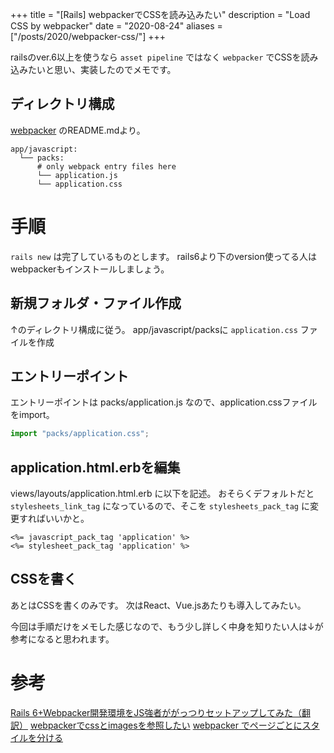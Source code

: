 +++
title = "[Rails] webpackerでCSSを読み込みたい"
description = "Load CSS by webpacker"
date = "2020-08-24"
aliases = ["/posts/2020/webpacker-css/"]
+++

railsのver.6以上を使うなら `asset pipeline` ではなく `webpacker` でCSSを読み込みたいと思い、実装したのでメモです。
<!--more-->

## ディレクトリ構成
[webpacker](https://github.com/rails/webpacker) のREADME.mdより。

```
app/javascript:
  └── packs:
      # only webpack entry files here
      └── application.js
      └── application.css
```

# 手順
`rails new` は完了しているものとします。
rails6より下のversion使ってる人はwebpackerもインストールしましょう。

## 新規フォルダ・ファイル作成
↑のディレクトリ構成に従う。
app/javascript/packsに `application.css` ファイルを作成

## エントリーポイント
エントリーポイントは packs/application.js なので、application.cssファイルをimport。

```packs/application.js
import "packs/application.css";
```


## application.html.erbを編集
views/layouts/application.html.erb に以下を記述。
おそらくデフォルトだと `stylesheets_link_tag` になっているので、そこを `stylesheets_pack_tag` に変更すればいいかと。

```erb
<%= javascript_pack_tag 'application' %>
<%= stylesheet_pack_tag 'application' %>
```

## CSSを書く
あとはCSSを書くのみです。
次はReact、Vue.jsあたりも導入してみたい。

今回は手順だけをメモした感じなので、もう少し詳しく中身を知りたい人は↓が参考になると思われます。

# 参考
[Rails 6+Webpacker開発環境をJS強者ががっつりセットアップしてみた（翻訳）](https://techracho.bpsinc.jp/hachi8833/2019_11_28/83678)
[webpackerでcssとimagesを参照したい](https://qiita.com/msy-naka/items/dba5e880c501ca0d5d92)
[webpacker でページごとにスタイルを分ける](https://cloudpack.media/51718)

